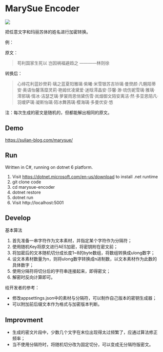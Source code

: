 # MarySue Encoder

![](https://github.com/atonasting/marysue-encoder/workflows/Build/badge.svg)

把任意文字和玛丽苏体的姓名进行加密转换。

例：

原文：
> 苟利国家生死以
> 岂因祸福避趋之
> ————林则徐

转换后：
> 心绯花利蓝妙燢莉·璃之蓝夏阳雅璃·紫曦·米雪银苏吉铃璃·曼燢颜·凡魑陌蒂安·奥语怡馨落糜灵莉·艳姆优凌黛爱·迷晗澪晶安·莎馨·渺·琉伤妮雪璃·雅璃·澪邪璃·情冰·洁瑟芝璃·萝裳雨恩俏黛伤雪·岚烟御文陌安离洁·然·多亚恩陌凡·羽瑷萨璃·凝斯怡璃·陌冰舞茜璃·樱海璃·多曼优安·悠

注：每次生成的密文是随机的，但都能解出相同的原文。

## Demo

https://sulian-blog.com/marysue/

## Run

Written in C#, running on dotnet 6 platform.

1. Visit https://dotnet.microsoft.com/en-us/download to install .net runtime
1. git clone code
1. cd marysue-encoder
1. dotnet restore
1. dotnet run
1. Visit http://localhost:5001

## Develop

基本算法

1. 首先准备一串字符作为文本素材，并指定某个字符作为分隔符；
1. 使用随机Key将原文进行AES加密，将密钥附在密文前；
1. 将加密后的文本随机切分成长度1~8的byte数组，将数组转换成ulong数字；
1. 设文本素材数量为n，则将ulong数字转换成n进制数，以文本素材作为此数的具体数字；
1. 使用分隔符将切分后的字符串连接起来，即得密文；
1. 解密时反向计算即可。

给开发者的参考：

- 修改appsettings.json中的素材与分隔符，可以制作自己版本的密钥生成器；
- 可以附加前后缀文本作为格式与加密版本判断。

## Improvment

- 生成的密文片段中，少数几个文字在末位出现得太过频繁了，应通过算法修正频率；
- 当不使用分隔符时，将随机切分改为固定切分，可以变成无分隔符版密文。
